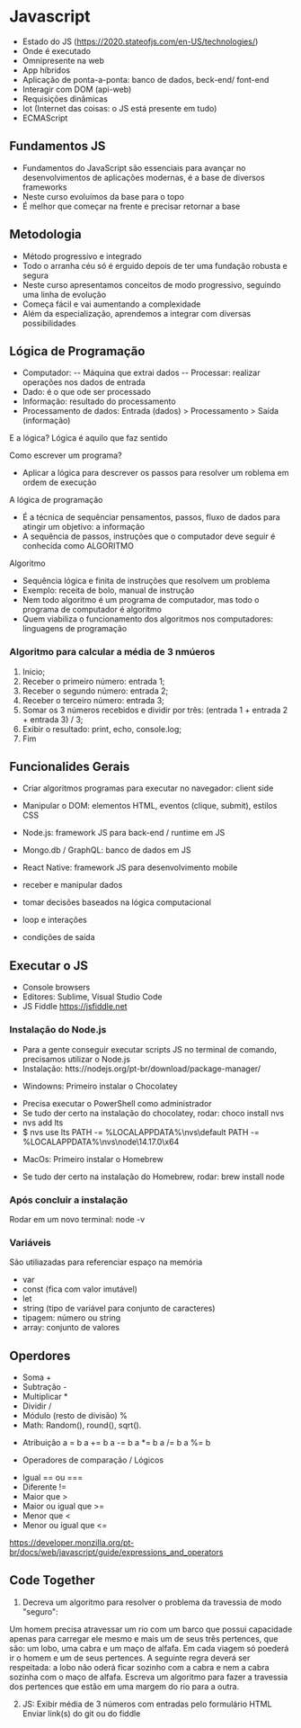 # Javascript
- Estado do JS (https://2020.stateofjs.com/en-US/technologies/)
- Onde é executado
- Omnipresente na web
- App híbridos
- Aplicação de ponta-a-ponta: banco de dados, beck-end/ font-end
- Interagir com DOM (api-web)
- Requisições dinâmicas
- Iot (Internet das coisas: o JS está presente em tudo)
- ECMAScript

## Fundamentos JS
- Fundamentos do JavaScript são essenciais para avançar no desenvolvimentos de aplicações modernas, é a base de diversos frameworks
- Neste curso evoluímos da base para o topo
- É melhor que começar na frente e precisar retornar a base

## Metodologia
- Método progressivo e integrado
- Todo o arranha céu só é erguido depois de ter uma fundação robusta e segura
- Neste curso apresentamos conceitos de modo progressivo, seguindo uma linha de evolução
- Começa fácil e vai aumentando a complexidade
- Além da especialização, aprendemos a integrar com diversas possibilidades


## Lógica de Programação
- Computador:
  -- Máquina que extrai dados
  -- Processar: realizar operações nos dados de entrada
- Dado: é o que ode ser processado
- Informação: resultado do processamento
- Processamento de dados: Entrada (dados) > Processamento > Saída (informação)

E a lógica?
Lógica é aquilo que faz sentido

Como escrever um programa?
- Aplicar a lógica para descrever os passos para resolver um roblema em ordem de execução

A lógica de programação
- É a técnica de sequênciar pensamentos, passos, fluxo de dados para atingir um objetivo: a informação
- A sequência de passos, instruções que o computador deve seguir é conhecida como ALGORITMO

Algoritmo
- Sequência lógica e finita de instruções que resolvem um problema
- Exemplo: receita de bolo, manual de instrução
- Nem todo algoritmo é um programa de computador, mas todo o programa de computador é algoritmo
- Quem viabiliza o funcionamento dos algoritmos nos computadores: linguagens de programação


### Algoritmo para calcular a média de 3 nmúeros
1. Inicio;
2. Receber o primeiro número: entrada 1;
3. Receber o segundo número: entrada 2;
4. Receber o terceiro número: entrada 3;
5. Somar os 3 números recebidos e dividir por três: (entrada 1 + entrada 2 + entrada 3) / 3;
6. Exibir o resultado: print, echo, console.log;
7. Fim

## Funcionalides Gerais
- Criar algoritmos  programas para executar no navegador: client side
- Manipular o DOM: elementos HTML, eventos (clique, submit), estilos CSS
- Node.js: framework JS para back-end / runtime em JS
- Mongo.db / GraphQL: banco de dados em JS
- React Native: framework JS para desenvolvimento mobile

- receber e manipular dados
- tomar decisões baseados na lógica computacional
- loop e interações
- condições de saída

## Executar o JS
- Console browsers
- Editores: Sublime, Visual Studio Code
- JS Fiddle https://jsfiddle.net

### Instalação do Node.js
- Para a gente conseguir executar scripts JS no terminal de comando, precisamos utilizar o Node.js
- Instalação: htts://nodejs.org/pt-br/download/package-manager/

* Windowns: Primeiro instalar o Chocolatey
- Precisa executar o PowerShell como administrador
- Se tudo der certo na instalação do chocolatey, rodar: choco install nvs
- nvs add lts
- $ nvs use lts
PATH -= %LOCALAPPDATA%\nvs\default
PATH -= %LOCALAPPDATA%\nvs\node\14.17.0\x64

* MacOs: Primeiro instalar o Homebrew
- Se tudo der certo na instalação do Homebrew, rodar: brew install node

### Após concluir a instalação
Rodar em um novo terminal: node -v

### Variáveis
São utiliazadas para referenciar espaço na memória

- var
- const (fica com valor imutável)
- let
- string (tipo de variável para conjunto de caracteres)
- tipagem: número ou string
- array: conjunto de valores

## Operdores
- Soma +
- Subtração -
- Multiplicar *
- Dividir /
- Módulo (resto de divisão) %
- Math: Random(), round(), sqrt().

* Atribuição
a = b
a += b
a -= b
a *= b
a /= b
a %= b

* Operadores de comparação / Lógicos
- Igual == ou ===
- Diferente !=
- Maior que >
- Maior ou igual que >=
- Menor que <
- Menor ou igual que <=

https://developer.monzilla.org/pt-br/docs/web/javascript/guide/expressions_and_operators

## Code Together
1. Decreva um algoritmo para resolver o problema da travessia de modo "seguro":

Um homem precisa atravessar um rio com um barco que
possui capacidade apenas para carregar ele mesmo e mais
um de seus três pertences, que são: um lobo, uma cabra e um
maço de alfafa. Em cada viagem só poederá ir o homem e
um de seus pertences. A seguinte regra deverá ser
respeitada: a lobo não oderá ficar sozinho com a cabra e nem
a cabra sozinha com o maço de alfafa. Escreva um algoritmo
para fazer a travessia dos pertences que estão em uma
margem do rio para a outra.

2. JS: Exibir média de 3 números com entradas pelo formulário HTML
Enviar link(s) do git ou do fiddle
